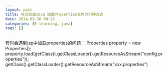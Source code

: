 ```yaml
---
layout: post
title: 补充前面Java 加载Properties文件的六种方式
date: 2014-09-30 00:28
categories: [E-learning, java]
tags: []
---
```

有时会遇到jsp中加载properties的问题：
Properties property = new Properties();
property.load(getClass().getClassLoader().getResourceAsStream("config.properties"));
getClass().getClassLoader().getResourceAsStream("xxx.properties")

